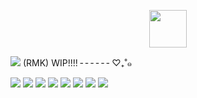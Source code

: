 <p align="center">
<img width="60"src=https://komarev.com/ghpvc/?username=kyorax&color=A7C0D9&label=✧.*&base=2845>
</p>

![](https://files.catbox.moe/u3kjcy.gif) (RMK) WIP!!!! ╴╴╴╴╴╴♡₊˚๑

![](https://64.media.tumblr.com/c9b76a01a0fac95a8bbf95853d17b11a/0b66a1d5af075f21-b8/s100x200/63dbe513d44240f27f409615dcd84b333e9c2bb9.gifv) ![](https://64.media.tumblr.com/e53bb8eae810ac724af9cc104cb75e63/c24536296bf3cafe-ae/s250x400/9293ae5d806fd889508c24a2878a13d55ccfc2d5.gifv) ![](https://64.media.tumblr.com/db1a3f11649350e75c6f77f7e049ca69/50f99216662f3f44-4a/s100x200/35aba97331e68ea0237a57ed790a51f48088029a.gifv) ![](https://64.media.tumblr.com/9f54064d98e2664b811612a1b05c7640/8e9d30a410d87d54-8b/s100x200/374dfcb9dc709dcf2482f49925e0668cf7882b06.pnj) ![](https://64.media.tumblr.com/b91bb48810bef2dd66f8be8a603b4e8f/2236e6baba8f5a20-1c/s100x200/3232087c3b8dcd9e609eac8a238d9c7db037f16c.gifv) ![](https://64.media.tumblr.com/badf1639d1bc270b4624e8543c512fee/00ed230b421dfcff-78/s100x200/1ea796b83b9c1569e4eff7916324e03c76e41cb4.gifv) ![](https://64.media.tumblr.com/fec7b236c477050377ddb7e4be85e505/00ed230b421dfcff-13/s100x200/6a94d4c5b0c71e45c508f48a521b15342c2ec717.gifv) ![](https://64.media.tumblr.com/7a05dc51d11c09322bda91919be28ea9/tumblr_pwt3lxeNOz1xbgu08o5_100.png)
